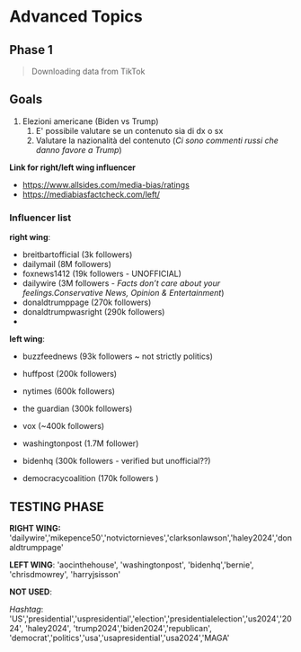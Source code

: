 # Advanced Topics

## Phase 1
> Downloading data from TikTok


## Goals

1) Elezioni americane (Biden vs Trump)
   1) E' possibile valutare se un contenuto sia di dx o sx
   2) Valutare la nazionalità del contenuto
    (*Ci sono commenti russi che danno favore a Trump*)

**Link for right/left wing influencer**

- https://www.allsides.com/media-bias/ratings
- https://mediabiasfactcheck.com/left/

### Influencer list


**right wing**:
- breitbartofficial (3k followers)
- dailymail (8M followers)
- foxnews1412 (19k followers - UNOFFICIAL)
- dailywire (3M followers - *Facts don’t care about your feelings.Conservative News, Opinion & Entertainment*)
- donaldtrumppage (270k followers)
- donaldtrumpwasright (290k followers)
- 


**left wing**:
- buzzfeednews (93k followers ~ not strictly politics)
- huffpost (200k followers)
- nytimes (600k followers)
- the guardian (300k followers)
- vox (~400k followers)
- washingtonpost (1.7M follower)


- bidenhq (300k followers - verified but unofficial??)
- democracycoalition (170k followers )

## TESTING PHASE

**RIGHT WING:** 'dailywire','mikepence50','notvictornieves','clarksonlawson','haley2024','donaldtrumppage'



**LEFT WING**: 'aocinthehouse', 'washingtonpost', 'bidenhq','bernie', 'chrisdmowrey', 'harryjsisson'


**NOT USED**:

*Hashtag*: 'US','presidential','uspresidential','election','presidentialelection','us2024','2024', 'haley2024', 'trump2024','biden2024','republican', 'democrat','politics','usa','usapresidential','usa2024','MAGA'